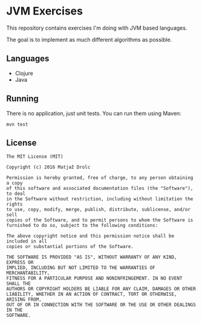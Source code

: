 JVM Exercises
=============

This repository contains exercises I'm doing
with JVM based languages.

The goal is to implement as much different algorithms
as possible.

Languages
---------

 - Clojure
 - Java

Running
-------

There is no application, just unit tests. You can run them using Maven:

    mvn test
    
License
-------

    The MIT License (MIT)

    Copyright (c) 2016 Matjaž Drolc

    Permission is hereby granted, free of charge, to any person obtaining a copy
    of this software and associated documentation files (the "Software"), to deal
    in the Software without restriction, including without limitation the rights
    to use, copy, modify, merge, publish, distribute, sublicense, and/or sell
    copies of the Software, and to permit persons to whom the Software is
    furnished to do so, subject to the following conditions:

    The above copyright notice and this permission notice shall be included in all
    copies or substantial portions of the Software.

    THE SOFTWARE IS PROVIDED "AS IS", WITHOUT WARRANTY OF ANY KIND, EXPRESS OR
    IMPLIED, INCLUDING BUT NOT LIMITED TO THE WARRANTIES OF MERCHANTABILITY,
    FITNESS FOR A PARTICULAR PURPOSE AND NONINFRINGEMENT. IN NO EVENT SHALL THE
    AUTHORS OR COPYRIGHT HOLDERS BE LIABLE FOR ANY CLAIM, DAMAGES OR OTHER
    LIABILITY, WHETHER IN AN ACTION OF CONTRACT, TORT OR OTHERWISE, ARISING FROM,
    OUT OF OR IN CONNECTION WITH THE SOFTWARE OR THE USE OR OTHER DEALINGS IN THE
    SOFTWARE.

